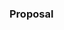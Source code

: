 <!-- This template is a great use for issues that are feature::additions or technical tasks for larger issues.-->

### Proposal 

<!-- Use this section to explain the feature and how it will work. It can be helpful to add technical details, design proposals, and links to related epics or issues. -->

<!-- Consider adding related issues and epics to this issue. You can also reference the Feature Proposal Template (https://gitlab.com/gitlab-org/gitlab/-/blob/master/.gitlab/issue_templates/Feature%20proposal.md) for additional details to consider adding to this issue. Additionally, as a data oriented organization, when your feature exits planning breakdown, consider adding the `What does success look like, and how can we measure that?` section.

/label ~"group::" ~"section::"  ~"Category::" ~"GitLab Core"/~"GitLab Premium"/~"GitLab Ultimate" 

-->
